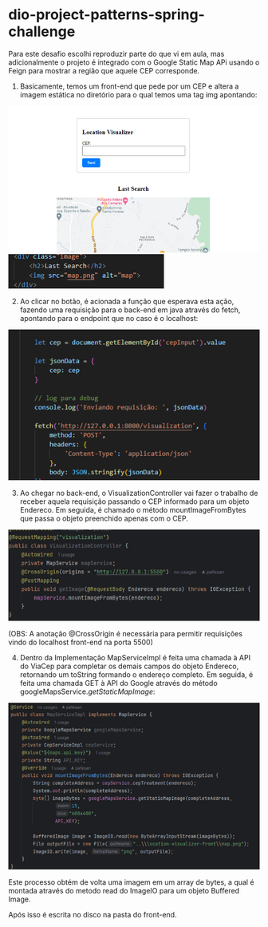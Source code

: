 # dio-project-patterns-spring-challenge

Para este desafio escolhi reproduzir parte do que vi em aula, mas adicionalmente o projeto é integrado com o Google Static Map APi usando o Feign para mostrar a região que aquele CEP corresponde.

1. Basicamente, temos um front-end que pede por um CEP e altera a imagem estática no diretório para o qual temos uma tag img apontando:

![image](https://github.com/pablof9610/dio-challenge-location-visualizer/blob/main/assets/1.png)
![image](https://github.com/pablof9610/dio-challenge-location-visualizer/blob/main/assets/2.png)

2. Ao clicar no botão, é acionada a função que esperava esta ação, fazendo uma requisição para o back-end em java através do fetch, apontando para o endpoint que no caso é o localhost:

![image](https://github.com/pablof9610/dio-challenge-location-visualizer/blob/main/assets/3.png)

3. Ao chegar no back-end, o VisualizationController vai fazer o trabalho de receber aquela requisição passando o CEP informado para um objeto Endereco.
Em seguida, é chamado o método mountImageFromBytes que passa o objeto preenchido apenas com o CEP.

![image](https://github.com/pablof9610/dio-challenge-location-visualizer/blob/main/assets/4.png)

(OBS: A anotação @CrossOrigin é necessária para permitir requisições vindo do localhost front-end na porta 5500)

4. Dentro da Implementação MapServiceImpl é feita uma chamada à API do ViaCep para completar os demais campos do objeto Endereco, retornando um toString formando o endereço completo.
Em seguida, é feita uma chamada GET à API do Google através do método googleMapsService.*getStaticMapImage*:

![image](https://github.com/pablof9610/dio-challenge-location-visualizer/blob/main/assets/5.png)

Este processo obtém de volta uma imagem em um array de bytes, a qual é montada através do metodo read do ImageIO para um objeto Buffered Image.

Após isso é escrita no disco na pasta do front-end.



